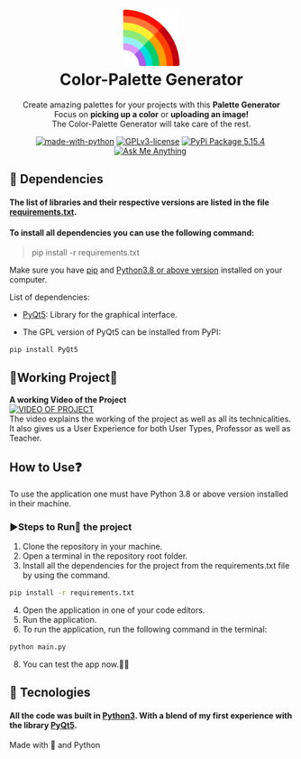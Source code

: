 <h1 align="center">
  <img src="./Images/rainbow.png" width="100px"/><br/>
   Color-Palette Generator
</h1>

<p align="center">Create amazing palettes for your projects with this <b>Palette Generator</b> <br> Focus on <b>picking up a color</b> or <b>uploading an image!</b> <br> The Color-Palette Generator will take care of the rest.</p>

<p align="center"><a href="https://www.python.org/" target="_blank"><img src="https://img.shields.io/badge/Made%20with-Python-yellow.svg" alt="made-with-python" /></a>&nbsp;<a href="http://perso.crans.org/besson/LICENSE.html" target="_blank"><img src="https://img.shields.io/badge/License-GPLv3-blue.svg" alt="GPLv3-license" /></a>&nbsp;<a href="https://pypi.org/project/PyQt5/" target="_blank"><img src="https://img.shields.io/badge/PyQt5-v5.15.4%20-brightgreen" alt="PyPi Package 5.15.4" /></a>&nbsp;<a href="https://github.com/KadariSadhvika903/Color-Palette-Generator" target="_blank"><img src="https://img.shields.io/badge/Ask%20me-anything-1abc9c.svg" alt="Ask Me Anything" /></a>&nbsp;</p>


<!-- [![Generic badge](https://img.shields.io/badge/<SUBJECT>-<STATUS>-<COLOR>.svg)](https://shields.io/) -->

## 🔨 Dependencies
#### The list of libraries and their respective versions are listed in the file [requirements.txt](requirements.txt).
#### To install all dependencies you can use the following command:
> pip install -r requirements.txt

Make sure you have [pip](https://pypi.org/project/pip/) and [Python3.8 or above version](https://www.python.org/) installed on your computer.

List of dependencies:
- [PyQt5](https://pypi.org/project/PyQt5/): Library for the graphical interface.

- The GPL version of PyQt5 can be installed from PyPI:
```bash
pip install PyQt5
```

## :construction:Working Project:construction:
**A working Video of the Project**  
[![VIDEO OF PROJECT](./Images/Umbrella.png)](https://youtu.be/4T8Bq1fzFX0)  
The video explains the working of the project as well as all its technicalities. It also gives us a User Experience for both User Types, Professor as well as Teacher.

## How to Use:question:
To use the application one must have Python 3.8 or above version installed in their machine.

### :arrow_forward:Steps to Run:running: the project
1. Clone the repository in your machine.
2. Open a terminal in the repository root folder.
3. Install all the dependencies for the project from the requirements.txt file by using the command. 
```bash
pip install -r requirements.txt
```
4. Open the application in one of your code editors.
5. Run the application.
6. To run the application, run the following command in the terminal:
```bash
python main.py
```
8. You can test the app now.:confetti_ball::tada:


## 🚀 Tecnologies
#### All the code was built in [Python3](https://www.python.org/). With a blend of my first experience with the library [PyQt5](https://pypi.org/project/PyQt5/).



Made with 💙 and Python
